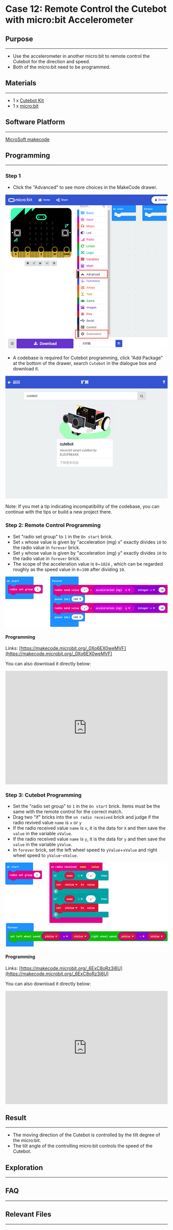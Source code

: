 # Case 12: Remote Control the Cutebot with micro:bit Accelerometer

## Purpose
---
- Use the accelerometer in another micro:bit to remote control the Cutebot for the direction and speed.
- Both of the micro:bit need to be programmed.

## Materials 
---
- 1 x [Cutebot Kit](https://www.elecfreaks.com/store/cute-bot.html)
- 1 x [micro:bit](https://item.taobao.com/item.htm?spm=a1z10.1-c-s.w5003-18615042388.1.410d58b3rNtft8&id=562621059348&scene=taobao_shop)

## Software Platform 

------

[MicroSoft makecode](https://makecode.microbit.org/#)

## Programming

------

### Step 1

- Click the "Advanced" to see more choices in the MakeCode drawer.

![](./images/cutebot-pk-1.png)

- A codebase is required for Cutebot programming, click “Add Package” at the bottom of the drawer, search `Cutebot` in the dialogue box and download it.

![](./images/cutebot-pk-11.png)

Note: If you met a tip indicating incompatibility of the codebase, you can continue with the tips or build a new project there.

### Step 2: Remote Control Programming

- Set "radio set group" to `1` in the `On start` brick.
- Set `x` whose value is given by "acceleration (mg) x" exactly divides `10` to the radio value in `forever` brick.
- Set `y` whose value is given by "acceleration (mg) y" exactly divides `10` to the radio value in `forever` brick.
- The scope of the acceleration value is `0`~`1024` , which can be regarded roughly as the speed value in `0`~`100` after dividing `10`. 

![](./images/case_12_01.png)

#### Programming

Links: [https://makecode.microbit.org/_0Xo6EX0weMVF](https://makecode.microbit.org/_0Xo6EX0weMVF)

You can also download it directly below:

<div style="position:relative;height:0;padding-bottom:70%;overflow:hidden;">
<iframe style="position:absolute;top:0;left:0;width:100%;height:100%;" src="https://makecode.microbit.org/#pub:https://makecode.microbit.org/_0Xo6EX0weMVF" frameborder="0" sandbox="allow-popups allow-forms allow-scripts allow-same-origin">
</iframe>
</div>  

### Step 3: Cutebot Programming

-  Set the "radio set group" to `1` in the `On start` brick. Items must be the same with the remote control for the correct match.
- Drag two "if" bricks into the `on radio received` brick and judge if the radio revived value `name` is `x` or `y`
- If the radio received value `name` is `x`, it is the data for `X` and then save the `value` in the variable `xValue`.
- If the radio received value `name` is `y`, it is the data for `y` and then save the `value` in the variable `yValue`.
- In `forever` brick, set the left wheel speed to `yValue`+`xValue` and right wheel speed to `yValue`-`xValue`.

![](./images/case_12_02.png)

#### Programming

Links: [https://makecode.microbit.org/_6ExC8oRz3i6U](https://makecode.microbit.org/_6ExC8oRz3i6U)

You can also download it directly below:

<div style="position:relative;height:0;padding-bottom:70%;overflow:hidden;">
<iframe style="position:absolute;top:0;left:0;width:100%;height:100%;" src="https://makecode.microbit.org/#pub:https://makecode.microbit.org/_6ExC8oRz3i6U" frameborder="0" sandbox="allow-popups allow-forms allow-scripts allow-same-origin">
</iframe>
</div>  

## Result
---
- The moving direction of the Cutebot is controlled by the tilt degree of the micro:bit. 
- The tilt angle of the controlling micro:bit controls the speed of the Cutebot.

## Exploration
---
## FAQ

------

## Relevant Files

---